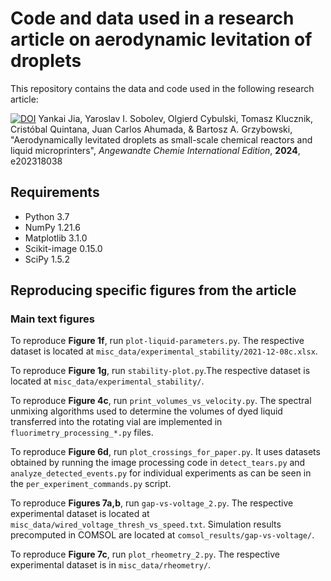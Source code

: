 # Code and data used in a research article on aerodynamic levitation of droplets

This repository contains the data and code used in the following research article:

[![DOI](https://doi.org/10.1002/anie.202318038)](https://doi.org/10.1002/anie.202318038)
Yankai Jia, Yaroslav I. Sobolev, Olgierd Cybulski, Tomasz Klucznik, Cristóbal Quintana, Juan Carlos Ahumada, & Bartosz A. Grzybowski,
"Aerodynamically levitated droplets as small-scale chemical reactors and liquid microprinters",
*Angewandte Chemie International Edition*, **2024**, e202318038

## Requirements

- Python 3.7
- NumPy 1.21.6
- Matplotlib 3.1.0
- Scikit-image 0.15.0
- SciPy 1.5.2

## Reproducing specific figures from the article


### Main text figures ###
To reproduce **Figure 1f**, run `plot-liquid-parameters.py`. The respective dataset is located at `misc_data/experimental_stability/2021-12-08c.xlsx`.

To reproduce **Figure 1g**, run `stability-plot.py`.The respective dataset is located at `misc_data/experimental_stability/`.

To reproduce **Figure 4c**, run `print_volumes_vs_velocity.py`. The spectral unmixing algorithms used to determine the
volumes of dyed liquid transferred into the rotating vial are implemented in `fluorimetry_processing_*.py` files.

To reproduce **Figure 6d**, run `plot_crossings_for_paper.py`. It uses datasets obtained by 
running the image processing code in `detect_tears.py` and `analyze_detected_events.py` for individual experiments
as can be seen in the `per_experiment_commands.py` script.

To reproduce **Figures 7a,b**, run `gap-vs-voltage_2.py`. The respective experimental dataset is 
located at `misc_data/wired_voltage_thresh_vs_speed.txt`. Simulation results precomputed in COMSOL are
located at `comsol_results/gap-vs-voltage/`.

To reproduce **Figure 7c**, run `plot_rheometry_2.py`. The respective experimental dataset is in `misc_data/rheometry/`.

<!-- ### Supplementary Information figures ### -->

<!-- ## Numerically solving Navier-Stokes and Laplace equation for a levitating droplet -->

